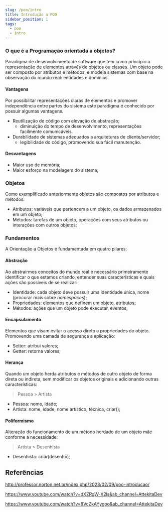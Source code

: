 ```yaml
---
slug: /poo/intro
title: Introdução a POO
sidebar_position: 1
tags:
  - poo
  - intro
---
```


### O que é a Programação orientada a objetos?

Paradigma de desenvolvimento de software que tem como príncipio a representação de elementos através de objetos ou classes. Um objeto pode ser composto por atributos e métodos, e modela sistemas com base na observação do mundo real: entidades e domínios.

#### Vantagens

Por possibilitar representações claras de elementos e promover independência entre partes do sistema este paradigma é conhecido por possuir algumas vantagens.

- Reutilização de código com elevação de abstração;
  - diminuição do tempo de desenvolvimento, representações facilmente comunicáveis.
- Durabilidade de sistemas adequados a arquiteturas de cliente/servidor;
  - legibilidade do código, promovendo sua fácil manutenção.

#### Desvantagens

- Maior uso de memória;
- Maior esforço na modelagem do sistema;

### Objetos

Como exemplificado anteriormente objetos são compostos por atributos e métodos:

- Atributos: variáveis que pertencem a um objeto, os dados armazenados em um objeto;
- Métodos: tarefas de um objeto, operações com seus atributos ou interações com outros objetos;

### Fundamentos

A Orientação a Objetos é fundamentada em quatro pilares:

#### Abstração

Ao abstrairmos conceitos do mundo real é necessário primeiramente identificar o que estamos criando, entender suas características e quais ações são possíveis de se realizar:

- Identidade: cada objeto deve possuir uma identidade única, nome (procurar mais sobre _namespaces_);
- Propriedades: elementos que definem um objeto, atributos;
- Métodos: ações que um objeto pode executar, eventos;

#### Encapsulamento

Elementos que visam evitar o acesso direto a propriedades do objeto.
Promovendo uma camada de segurança a aplicação:

- Setter: atribui valores;
- Getter: retorna valores;

#### Herança

Quando um objeto herda atributos e métodos de outro objeto de forma direta ou indireta, sem modificar os objetos originais e adicionando outras características:

> Pessoa > Artista

- Pessoa: nome, idade;
- Artista: nome, idade, nome artístico, técnica, criar();

#### Poliformismo

Alteração do funcionamento de um método herdado de um objeto mãe conforme a necessidade:

> Artista > Desenhista

- Desenhista: criar(desenho);

## Referências

http://professor.norton.net.br/index.php/2023/02/09/poo-introducao/

https://www.youtube.com/watch?v=dXZRgW-X2ls&ab_channel=AttekitaDev

https://www.youtube.com/watch?v=8VcZkAYygoo&ab_channel=AttekitaDev
